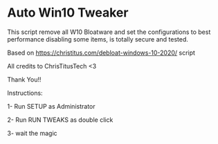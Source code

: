 # Auto Win10 Tweaker

This script remove all W10 Bloatware and set the configurations to best performance disabling some items, is totally secure and tested.

Based on https://christitus.com/debloat-windows-10-2020/ script

All credits to ChrisTitusTech <3

Thank You!!

Instructions:

1- Run SETUP as Administrator

2- Run RUN TWEAKS as double click

3- wait the magic

